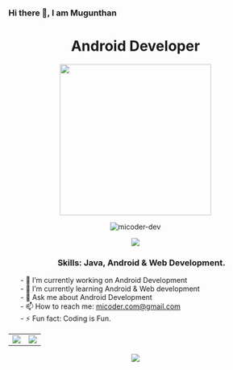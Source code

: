 ### Hi there 👋, I am Mugunthan
<h1 align="center"> Android Developer </h1>
<p align="center"> <img src="https://micoder-dev.github.io/files/a3.gif" height="300"/> </p>

<p align="center"> <img src="https://komarev.com/ghpvc/?username=micoder-dev&label=Profile%20views&color=0e75b6&style=flat" alt="micoder-dev"/> </p>

<table>
  <tr>
      <p align="center"> <img src="https://github-profile-trophy.vercel.app/?username=Micoder-dev&row=1&column=7"/> </p>
  </tr>
      <ul>
        <h3 align="center"> Skills: Java, Android & Web Development. </h3>
        - 🔭 I’m currently working on Android Development </br>
          - 🌱 I’m currently learning Android & Web development </br>
          - 💬 Ask me about Android Development </br>
          - 📫 How to reach me: <a href="mailto:micoder.com@gmail.com">micoder.com@gmail.com</a> </br>
          - ⚡ Fun fact: Coding is Fun.
      </ul>
  </tr>
  
  <tr>
    <td>
        <img src="https://github-readme-stats.vercel.app/api?username=Micoder-dev&show_icons=true&count_private=true"/>
    </td>  
    <td>
        <img src="https://github-readme-streak-stats.herokuapp.com/?user=Micoder-dev"/>
    </td>
  </tr>
 </table>

<p align="center"> <img src="https://activity-graph.herokuapp.com/graph?username=Micoder-dev"/> </p>

